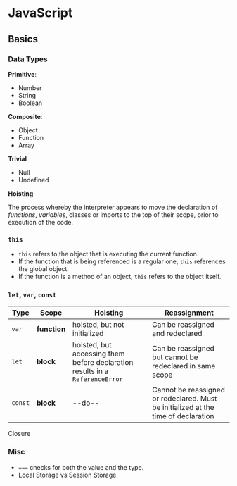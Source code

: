 # JavaScript

## Basics

### Data Types

**Primitive**:

- Number
- String
- Boolean

**Composite**:

- Object
- Function
- Array

**Trivial**

- Null
- Undefined

**Hoisting**

The process whereby the interpreter appears to move the declaration of _functions_, _variables_, classes or imports to the top of their scope, prior to execution of the code.

### `this`

- `this` refers to the object that is executing the current function.
- If the function that is being referenced is a regular one, `this` references the global object.
- If the function is a method of an object, `this` refers to the object itself.

### `let`, `var`, `const`

| Type    | Scope        | Hoisting                                                                     | Reassignment                                                                       |
| ------- | ------------ | ---------------------------------------------------------------------------- | ---------------------------------------------------------------------------------- |
| `var`   | **function** | hoisted, but not initialized                                                 | Can be reassigned and redeclared                                                   |
| `let`   | **block**    | hoisted, but accessing them before declaration results in a `ReferenceError` | Can be reassigned but cannot be redeclared in same scope                           |
| `const` | **block**    | --do--                                                                       | Cannot be reassigned or redeclared. Must be initialized at the time of declaration |

Closure

### Misc

- `===` checks for both the value and the type.
- Local Storage vs Session Storage
